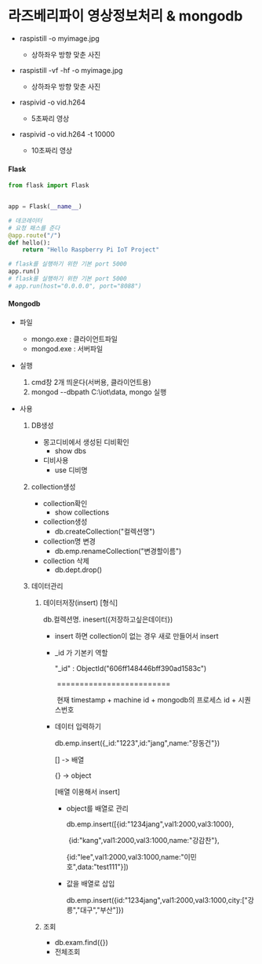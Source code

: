 # 라즈베리파이 영상정보처리 & mongodb



* raspistill -o myimage.jpg
  * 상하좌우 방향 맞춘 사진

* raspistill -vf -hf -o myimage.jpg
  * 상하좌우 방향 맞춘 사진

* raspivid -o vid.h264
  * 5초짜리 영상
* raspivid -o vid.h264 -t 10000
  * 10초짜리 영상











#### Flask 

```python
from flask import Flask


app = Flask(__name__)

# 데코레이터
# 요청 패스를 준다
@app.route("/")
def hello():
    return "Hello Raspberry Pi IoT Project"

# flask를 실행하기 위한 기본 port 5000
app.run()
# flask를 실행하기 위한 기본 port 5000
# app.run(host="0.0.0.0", port="8088")

```











#### Mongodb

* 파일

  * mongo.exe : 클라이언트파일
  * mongod.exe : 서버파일

* 실행

  1. cmd창 2개 띄운다(서버용, 클라이언트용)
  2. mongod --dbpath C:\iot\data, mongo 실행

* 사용

  1. DB생성

     * 몽고디비에서 생성된 디비확인 
       * show dbs
     * 디비사용
       * use 디비명

  2. collection생성

     * collection확인 
       * show collections
     * collection생성
       * db.createCollection("컬렉션명")
     * collection명 변경
       * db.emp.renameCollection("변경할이름")
     * collection 삭제
       * db.dept.drop()

  3. 데이터관리

     1. 데이터저장(insert)
        [형식]

        db.컬렉션명. inesert({저장하고싶은데이터})

        * insert 하면 collection이 없는 경우 새로 만들어서 insert

        * _id 가 기본키 역할

           "_id" : ObjectId("606ff148446bff390ad1583c")

          ​							=========================

          ​			현재 timestamp + machine id + mongodb의 프로세스 id + 시퀀스번호

        * 데이터 입력하기

          db.emp.insert({_id:"1223",id:"jang",name:"장동건"})

          [] -> 배열

          {} -> object

          [배열 이용해서 insert]

          * object를 배열로 관리

            db.emp.insert([{id:"1234jang",val1:2000,val3:1000},

            ​							{id:"kang",val1:2000,val3:1000,name:"강감찬"},

            ​							{id:"lee",val1:2000,val3:1000,name:"이민호",data:"test111"}])

          * 값을 배열로 삽입

            db.emp.insert({id:"1234jang",val1:2000,val3:1000,city:["강릉","대구","부산"]})

     2. 조회

        *  db.exam.find({}) 
          * 전체조회

     